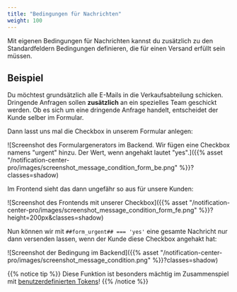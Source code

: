 ```yaml
---
title: "Bedingungen für Nachrichten"
weight: 100
---
```


Mit eigenen Bedingungen für Nachrichten kannst du zusätzlich zu den Standardfeldern Bedingungen definieren, die für einen Versand erfüllt sein müssen.

## Beispiel

Du möchtest grundsätzlich alle E-Mails in die Verkaufsabteilung schicken. Dringende Anfragen sollen **zusätzlich** an ein spezielles Team geschickt werden.
Ob es sich um eine dringende Anfrage handelt, entscheidet der Kunde selber im Formular.

Dann lasst uns mal die Checkbox in unserem Formular anlegen:

![Screenshot des Formulargenerators im Backend. Wir fügen eine Checkbox namens "urgent" hinzu. Der Wert, wenn angehakt lautet "yes".]({{% asset "/notification-center-pro/images/screenshot_message_condition_form_be.png" %}}?classes=shadow)

Im Frontend sieht das dann ungefähr so aus für unsere Kunden:

![Screenshot des Frontends mit unserer Checkbox]({{% asset "/notification-center-pro/images/screenshot_message_condition_form_fe.png" %}}?height=200px&classes=shadow)

Nun können wir mit `##form_urgent## === 'yes'` eine gesamte Nachricht nur dann versenden lassen, wenn der Kunde diese Checkbox angehakt hat:

![Screenshot der Bedingung im Backend]({{% asset "/notification-center-pro/images/screenshot_message_condition.png" %}}?classes=shadow)

{{% notice tip %}}
Diese Funktion ist besonders mächtig im Zusammenspiel mit [benutzerdefinierten Tokens](./../custom-tokens)!
{{% /notice %}}
